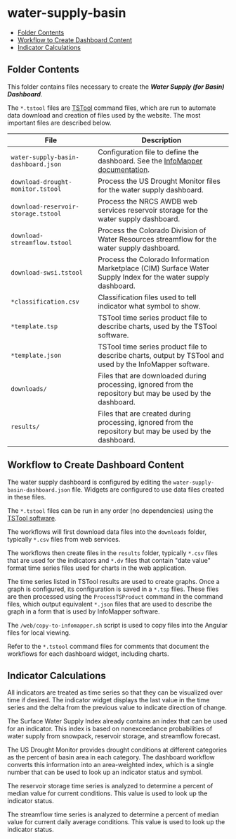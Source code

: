 # water-supply-basin

* [Folder Contents](#folder-contents)
* [Workflow to Create Dashboard Content](#workflow-to-create-dashboard-content)
* [Indicator Calculations](#indicator-calculations)

## Folder Contents

This folder contains files necessary to create the ***Water Supply (for Basin) Dashboard***.

The `*.tstool` files are [TSTool](https://opencdss.state.co.us/tstool/) command files,
which are run to automate data download and creation of files used by the website.
The most important files are described below.

| **File** | **Description** |
| -- | -- |
| `water-supply-basin-dashboard.json` | Configuration file to define the dashboard. See the [InfoMapper documentation](https://github.com/OpenWaterFoundation/owf-app-infomapper-ng-doc-user/tree/master/mkdocs-project/docs/appendix-adding-a-dashboard). |
| `download-drought-monitor.tstool` | Process the US Drought Monitor files for the water supply dashboard. |
| `download-reservoir-storage.tstool` | Process the NRCS AWDB web services reservoir storage for the water supply dashboard. |
| `download-streamflow.tstool` | Process the Colorado Division of Water Resources streamflow for the water supply dashboard. |
| `download-swsi.tstool` | Process the Colorado Information Marketplace (CIM) Surface Water Supply Index for the water supply dashboard. |
| `*classification.csv` | Classification files used to tell indicator what symbol to show. |
| `*template.tsp` | TSTool time series product file to describe charts, used by the TSTool software. |
| `*template.json` | TSTool time series product file to describe charts, output by TSTool and used by the InfoMapper software. |
| `downloads/` | Files that are downloaded during processing, ignored from the repository but may be used by the dashboard. |
| `results/` | Files that are created during processing, ignored from the repository but may be used by the dashboard. |

## Workflow to Create Dashboard Content

The water supply dashboard is configured by editing the `water-supply-basin-dashboard.json` file.
Widgets are configured to use data files created in these files.

The `*.tstool` files can be run in any order (no dependencies) using the
[TSTool software](https://opencdss.state.co.us/tstool/).

The workflows will first download data files into the `downloads` folder, typically `*.csv` files from web services.

The workflows then create files in the `results` folder, typically `*.csv` files that are used for the indicators
and `*.dv` files that contain "date value" format time series files used for charts in the web application.

The time series listed in TSTool results are used to create graphs.
Once a graph is configured, its configuration is saved in a `*.tsp` files.
These files are then processed using the `ProcessTSProduct` command in the command files,
which output equivalent `*.json` files that are used to describe the graph in a form that is used by InfoMapper software.

The `/web/copy-to-infomapper.sh` script is used to copy files into the Angular files for local viewing.

Refer to the `*.tstool` command files for comments that document the workflows for each dashboard widget,
including charts.

## Indicator Calculations

All indicators are treated as time series so that they can be visualized over time if desired.
The indicator widget displays the last value in the time series and the delta from the previous value to indicate direction of change.

The Surface Water Supply Index already contains an index that can be used for an indicator.
This index is based on nonexceedance probabilities of water supply from snowpack, reservoir storage, and streamflow forecast.

The US Drought Monitor provides drought conditions at different categories as the percent of basin area in each category.
The dashboard workflow converts this information into an area-weighted index,
which is a single number that can be used to look up an indicator status and symbol.

The reservoir storage time series is analyzed to determine a percent of median value for current conditions.
This value is used to look up the indicator status.

The streamflow time series is analyzed to determine a percent of median value for current daily average conditions.
This value is used to look up the indicator status.
